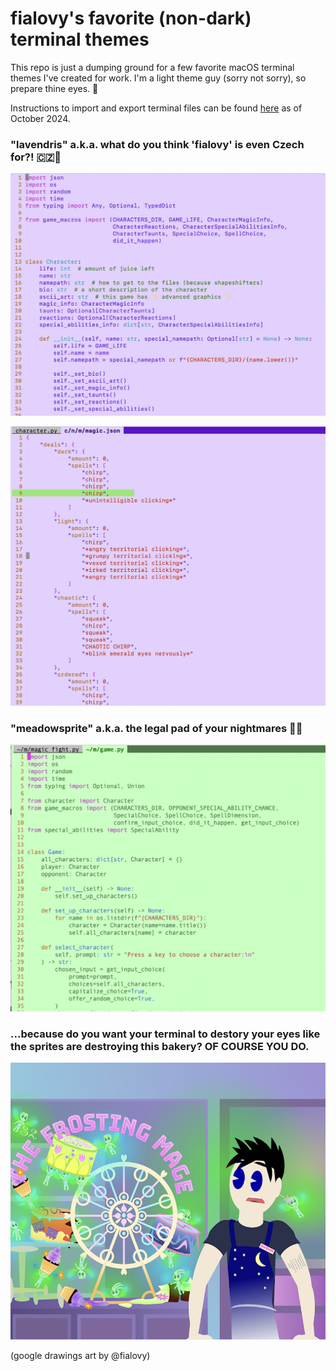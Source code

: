 # fialovy's favorite (non-dark) terminal themes

This repo is just a dumping ground for a few favorite macOS terminal themes I've created for work. I'm a light theme guy (sorry not sorry), so prepare thine eyes. 👀

Instructions to import and export terminal files can be found [here](https://support.apple.com/guide/terminal/import-and-export-terminal-profiles-trml4299c696/mac) as of October 2024.


### "lavendris" a.k.a. what do you think 'fialovy' is even Czech for?! 🇨🇿💜

![purple sample 0](images/lavendris_0.png)

![purple sample 1](images/lavendris_1.png)

### "meadowsprite" a.k.a. the legal pad of your nightmares 🌿💚

![green sample 0](images/meadowsprite_0.png)

### ...because do you want your terminal to destory your eyes like the sprites are destroying this bakery? OF COURSE YOU DO.


![sprite disaster](images/sprite_disaster.png)

(google drawings art by @fialovy)

